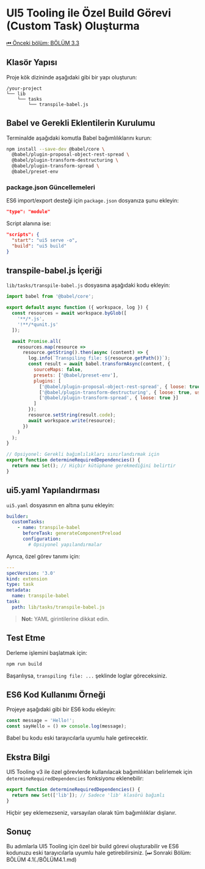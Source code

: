 # UI5 Tooling ile Özel Build Görevi (Custom Task) Oluşturma
[⏮ Önceki bölüm: BÖLÜM 3.3](./BÖLÜM3.3.md)
##  Klasör Yapısı

Proje kök dizininde aşağıdaki gibi bir yapı oluşturun:

```
/your-project
└── lib
    └── tasks
        └── transpile-babel.js
```

##  Babel ve Gerekli Eklentilerin Kurulumu

Terminalde aşağıdaki komutla Babel bağımlılıklarını kurun:

```bash
npm install --save-dev @babel/core \
  @babel/plugin-proposal-object-rest-spread \
  @babel/plugin-transform-destructuring \
  @babel/plugin-transform-spread \
  @babel/preset-env
```

### package.json Güncellemeleri

ES6 import/export desteği için `package.json` dosyanıza şunu ekleyin:

```json
"type": "module"
```

Script alanına ise:

```json
"scripts": {
  "start": "ui5 serve -o",
  "build": "ui5 build"
}
```

##  transpile-babel.js İçeriği

`lib/tasks/transpile-babel.js` dosyasına aşağıdaki kodu ekleyin:

```js
import babel from '@babel/core';

export default async function ({ workspace, log }) {
  const resources = await workspace.byGlob([
    '**/*.js',
    '!**/*qunit.js'
  ]);

  await Promise.all(
    resources.map(resource =>
      resource.getString().then(async (content) => {
        log.info(`Transpiling file: ${resource.getPath()}`);
        const result = await babel.transformAsync(content, {
          sourceMaps: false,
          presets: ['@babel/preset-env'],
          plugins: [
            ['@babel/plugin-proposal-object-rest-spread', { loose: true, useBuiltIns: true }],
            ['@babel/plugin-transform-destructuring', { loose: true, useBuiltIns: true }],
            ['@babel/plugin-transform-spread', { loose: true }]
          ]
        });
        resource.setString(result.code);
        await workspace.write(resource);
      })
    )
  );
}

// Opsiyonel: Gerekli bağımlılıkları sınırlandırmak için
export function determineRequiredDependencies() {
  return new Set(); // Hiçbir kütüphane gerekmediğini belirtir
}
```

## ui5.yaml Yapılandırması

`ui5.yaml` dosyasının en altına şunu ekleyin:

```yaml
builder:
  customTasks:
    - name: transpile-babel
      beforeTask: generateComponentPreload
      configuration:
        # Opsiyonel yapılandırmalar
```

Ayrıca, özel görev tanımı için:

```yaml
---
specVersion: '3.0'
kind: extension
type: task
metadata:
  name: transpile-babel
task:
  path: lib/tasks/transpile-babel.js
```

> **Not:** YAML girintilerine dikkat edin.

##  Test Etme

Derleme işlemini başlatmak için:

```bash
npm run build
```

Başarılıysa, `transpiling file: ...` şeklinde loglar göreceksiniz.

##  ES6 Kod Kullanımı Örneği

Projeye aşağıdaki gibi bir ES6 kodu ekleyin:

```js
const message = 'Hello!';
const sayHello = () => console.log(message);
```

Babel bu kodu eski tarayıcılarla uyumlu hale getirecektir.

##  Ekstra Bilgi

UI5 Tooling v3 ile özel görevlerde kullanılacak bağımlılıkları belirlemek için `determineRequiredDependencies` fonksiyonu eklenebilir:

```js
export function determineRequiredDependencies() {
  return new Set(['lib']); // Sadece 'lib' klasörü bağımlı
}
```

Hiçbir şey eklemezseniz, varsayılan olarak tüm bağımlılıklar dışlanır.

## Sonuç

Bu adımlarla UI5 Tooling için özel bir build görevi oluşturabilir ve ES6 kodunuzu eski tarayıcılarla uyumlu hale getirebilirsiniz.
[⏭ Sonraki Bölüm: BÖLÜM 4.1(./BÖLÜM4.1.md)